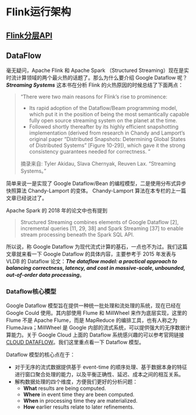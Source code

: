 # Flink运行架构

## [Flink分层API](https://ci.apache.org/projects/flink/flink-docs-release-1.12/zh/concepts/index.html)

## DataFlow

毫无疑问，Apache Flink 和 Apache Spark （Structured Streaming）现在是实时流计算领域的两个最火热的话题了。那么为什么要介绍 Google Dataflow 呢？***Streaming Systems*** 这本书在分析 Flink 的火热原因的时候总结了下面两点：

> “There were two main reasons for Flink’s rise to prominence:
>
> - Its rapid adoption of the Dataflow/Beam programming model, which put it in the position of being the most semantically capable fully open source streaming system on the planet at the time.
> - Followed shortly thereafter by its highly efficient snapshotting implementation (derived from research in Chandy and Lamport’s original paper “Distributed Snapshots: Determining Global States of Distributed Systems” [Figure 10-29]), which gave it the strong consistency guarantees needed for correctness. ”
>
> 摘录来自: Tyler Akidau, Slava Chernyak, Reuven Lax. “Streaming Systems。”

简单来说一是实现了 Google Dataflow/Bean 的编程模型，二是使用分布式异步快照算法 Chandy-Lamport 的变体。 Chandy-Lamport 算法在本专栏的上一篇文章已经说过了。

Apache Spark 的 2018 年的论文中也有提到

> Structured Streaming combines elements of Google Dataflow [2], incremental queries [11, 29, 38] and Spark Streaming [37] to enable stream processing beneath the Spark SQL API.

所以说，称 Google Dataflow 为现代流式计算的基石，一点也不为过。我们这篇文章就来看一下 Google Dataflow 的具体内容，主要参考于 2015 年发表与 VLDB 的 Dataflow 论文：***The dataflow model: a practical approach to balancing correctness, latency, and cost in massive-scale, unbounded, out-of-order data processing***。

### Dataflow核心模型

Google Dataflow 模型旨在提供一种统一批处理和流处理的系统，现在已经在 Google Could 使用。其内部使用 Flume 和 MillWheel 来作为底层实现，这里的 Flume 不是 Apache Flume，而是 MapReduce 的编排工具，也有人称之为 FlumeJava；MillWheel 是 Google 内部的流式系统，可以提供强大的无序数据计算能力。关于 Google Cloud 上面的 Dataflow 系统感兴趣的可以参考官网链接 [CLOUD DATAFLOW](https://cloud.google.com/dataflow/?hl=zh-cn)。我们这里重点看一下 Dataflow 模型。

Dataflow 模型的核心点在于：

- 对于无序的流式数据提供基于 event-time 的顺序处理、基于数据本身的特征进行窗口聚合处理的能力，以及平衡正确性、延迟、成本之间的相互关系。
- 解构数据处理的四个维度，方便我们更好的分析问题：
  - **What** results are being computed.
  - **Where** in event time they are been computed.
  - **When** in processing time they are materialized.
  - **How** earlier results relate to later refinements.

 



 